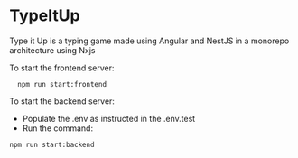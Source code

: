 # TypeItUp

Type it Up is a typing game made using Angular and NestJS in a monorepo architecture using Nxjs

To start the frontend server:
```
  npm run start:frontend
```

To start the backend server:
* Populate the .env as instructed in the .env.test
* Run the command:
```
npm run start:backend
```
